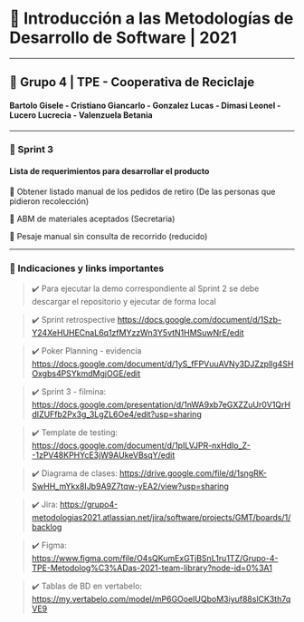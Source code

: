 # :pencil: Introducción a las Metodologías de Desarrollo de Software | 2021
___________
## :bust_in_silhouette: Grupo 4 | TPE - Cooperativa de Reciclaje

#### Bartolo Gisele - Cristiano Giancarlo - Gonzalez Lucas  - Dimasi Leonel -  Lucero Lucrecia - Valenzuela Betania
___________
###  :dart: Sprint 3 

#### Lista de requerimientos para desarrollar el producto

:small_blue_diamond: Obtener listado manual de los pedidos de retiro (De las personas que pidieron recolección)

:small_blue_diamond:  ABM de materiales aceptados (Secretaria)

:small_blue_diamond:  Pesaje manual sin consulta de recorrido (reducido)
_____________________________
### :link: Indicaciones y links importantes

>  :heavy_check_mark: Para ejecutar la demo correspondiente al Sprint 2 se debe descargar el repositorio y ejecutar de forma local

> :heavy_check_mark: Sprint retrospective https://docs.google.com/document/d/1Szb-Y24XeHUHECnaL6q1zfMYzzWn3Y5vtN1HMSuwNrE/edit

> :heavy_check_mark: Poker Planning - evidencia https://docs.google.com/document/d/1yS_fFPVuuAVNy3DJZzpllg4SHOxgbs4PSYkmdMgjOGE/edit

> :heavy_check_mark: Sprint 3 - filmina: https://docs.google.com/presentation/d/1nWA9xb7eGXZZuUr0V1QrHdIZUFfb2Px3g_3LgZL6Oe4/edit?usp=sharing

> :heavy_check_mark: Template de testing:  https://docs.google.com/document/d/1pILVJPR-nxHdIo_Z--1zPV48KPHYcE3jW9AUkeVBsqY/edit 

> :heavy_check_mark: Diagrama de clases: https://drive.google.com/file/d/1sngRK-SwHH_mYkx8IJb9A9Z7tqw-yEA2/view?usp=sharing

> :heavy_check_mark: Jira:  https://grupo4-metodologias2021.atlassian.net/jira/software/projects/GMT/boards/1/backlog

> :heavy_check_mark: Figma: https://www.figma.com/file/O4sQKumExGTjBSnL1ru1TZ/Grupo-4-TPE-Metodolog%C3%ADas-2021-team-library?node-id=0%3A1

> :heavy_check_mark: Tablas de BD en vertabelo: https://my.vertabelo.com/model/mP6GOoeIUQboM3iyuf88slCK3th7qVE9
